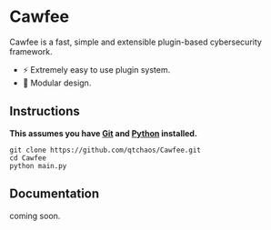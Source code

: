 # Cawfee

Cawfee is a fast, simple and extensible plugin-based cybersecurity framework.
* ⚡ Extremely easy to use plugin system.
* 🔗 Modular design.

## Instructions

**This assumes you have [Git](https://git-scm.com/) and [Python](https://www.python.org/) installed.**

```
git clone https://github.com/qtchaos/Cawfee.git
cd Cawfee
python main.py
```

## Documentation
coming soon.